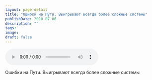 ```yaml
---
layout: page-detail
title: "Ошибки на Пути. Выигрывают всегда более сложные системы"
publishDate: 2010.07.06
description: ""
tags:
image:
draft: false
---
```


<audio title="2010.07.06 - Ошибки на Пути. Выигрывают всегда более сложные системы.mp3" src="/upload/iblock/35c/35cb8bd0516861e7cbe6ceb413e82636.mp3" controls=""></audio>

 Ошибки на Пути. Выигрывают всегда более сложные системы 

  
